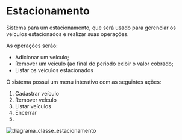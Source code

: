 # Estacionamento
Sistema para um estacionamento, que será usado para gerenciar os veículos estacionados e realizar suas operações.

As operações serão:
- Adicionar um veículo;
- Remover um veículo (ao final do periodo exibir o valor cobrado;
- Listar os veículos estacionados

O sistema possui um menu interativo com as seguintes ações:
1. Cadastrar veículo
2. Remover veículo
3. Listar veículos
4. Encerrar
5. 
![diagrama_classe_estacionamento](https://github.com/JullyVaz/Estacionamento/assets/110746371/4e1562ac-edb5-46a9-9810-66bcb1f99c74)

